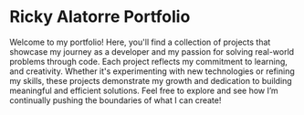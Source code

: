 # Ricky Alatorre Portfolio
Welcome to my portfolio! Here, you'll find a collection of projects that showcase my journey as a developer and my passion for solving real-world problems through code. Each project reflects my commitment to learning, and creativity. Whether it's experimenting with new technologies or refining my skills, these projects demonstrate my growth and dedication to building meaningful and efficient solutions. Feel free to explore and see how I’m continually pushing the boundaries of what I can create!
